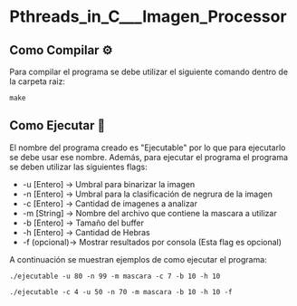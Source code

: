 # Pthreads_in_C___Imagen_Processor

## Como Compilar ⚙️

Para compilar el programa se debe utilizar el siguiente comando dentro de la carpeta raiz:

```
make
```

## Como Ejecutar 🚀

El nombre del programa creado es "Ejecutable" por lo que para ejecutarlo se debe usar ese nombre. Además, para ejecutar el programa el programa se deben utilizar las siguientes flags:

* -u [Entero]  ->  Umbral para binarizar la imagen
* -n [Entero]  ->  Umbral para la clasificación de negrura de la imagen
* -c [Entero]  ->  Cantidad de imagenes a analizar
* -m [String]  ->  Nombre del archivo que contiene la mascara a utilizar
* -b [Entero]  ->  Tamaño del buffer
* -h [Entero]  ->  Cantidad de Hebras
* -f (opcional)->  Mostrar resultados por consola (Esta flag es opcional)

A continuación se muestran ejemplos de como ejecutar el programa:

```
./ejecutable -u 80 -n 99 -m mascara -c 7 -b 10 -h 10
```

```
./ejecutable -c 4 -u 50 -n 70 -m mascara -b 10 -h 10 -f
```